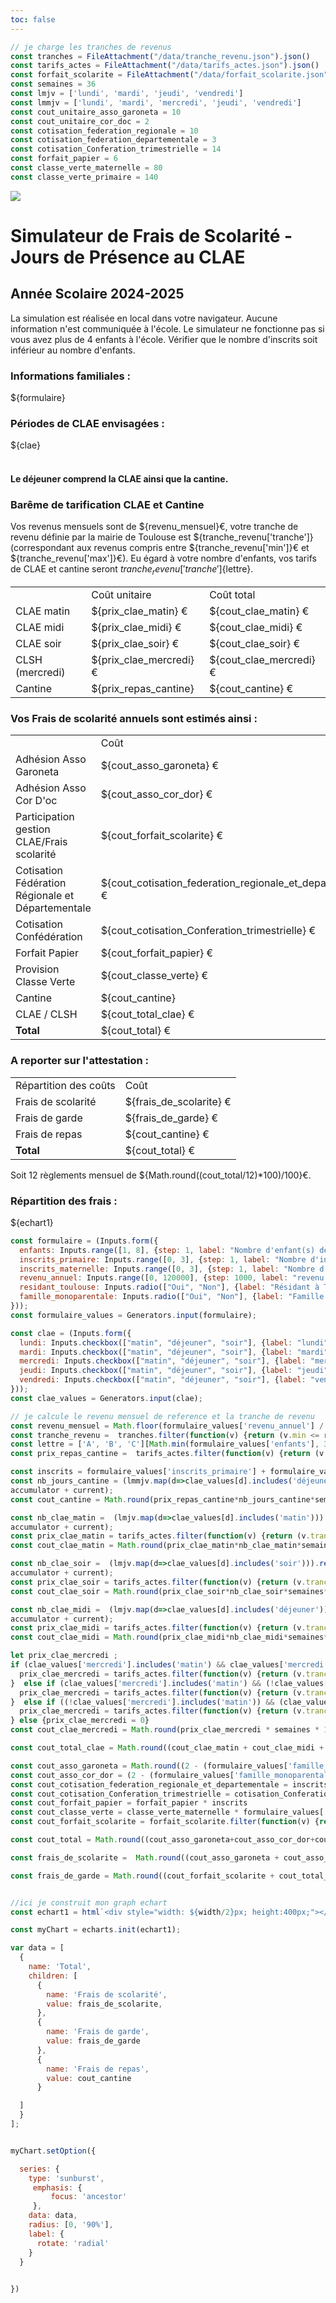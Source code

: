 ```yaml
---
toc: false
---
```


```js
// je charge les tranches de revenus
const tranches = FileAttachment("/data/tranche_revenu.json").json()
const tarifs_actes = FileAttachment("/data/tarifs_actes.json").json()
const forfait_scolarite = FileAttachment("/data/forfait_scolarite.json").json()
const semaines = 36 
const lmjv = ['lundi', 'mardi', 'jeudi', 'vendredi']
const lmmjv = ['lundi', 'mardi', 'mercredi', 'jeudi', 'vendredi']
const cout_unitaire_asso_garoneta = 10
const cout_unitaire_cor_doc = 2
const cotisation_federation_regionale = 10
const cotisation_federation_departementale = 3
const cotisation_Conferation_trimestrielle = 14 
const forfait_papier = 6
const classe_verte_maternelle = 80
const classe_verte_primaire = 140
```

<div class="grid grid-cols-2">
  <div>
    <img src="/Garoneta_logo3C.png"> 
  </div>
  <div>
    <h1>Simulateur de Frais de Scolarité - Jours de Présence au CLAE</h1>
    <h2> Année Scolaire 2024-2025 </h2>
  </div>
</div>

<div class="caution", label="Attention">La simulation est réalisée en local dans votre navigateur. Aucune information n'est communiquée à l'école.
Le simulateur ne fonctionne pas si vous avez plus de 4 enfants à l'école. Vérifier que le nombre d'inscrits soit inférieur au nombre d'enfants.
</div>

<div class="grid grid-cols-2">
  <div class="card">
    <h3> Informations familiales : </h3>
    ${formulaire}
  </div>  
  <div class="card">
    <h3> Périodes de CLAE envisagées : </h3>
    ${clae}
    <br></br>
    <h4>Le déjeuner comprend la CLAE ainsi que la cantine.</h4>
  </div>

  <div class="card">
    <h3>Barême de tarification CLAE et Cantine</h3>

  Vos revenus mensuels sont de ${revenu_mensuel}€, votre tranche de revenu définie par la mairie de Toulouse est ${tranche_revenu['tranche']} (correspondant aux revenus compris entre  ${tranche_revenu['min']}€ et ${tranche_revenu['max']}€). Eu égard à votre nombre d'enfants, vos tarifs de CLAE et cantine seront ${tranche_revenu['tranche']}${lettre}.

<table>
  <tr>
    <td></td>
    <td>Coût unitaire</td>
    <td>Coût total</td>
  </tr>
  <tr>
    <td>CLAE matin</td>
    <td>${prix_clae_matin} €</td>
    <td>${cout_clae_matin} €</td>
  </tr>
  <tr>
    <td>CLAE midi</td>
    <td>${prix_clae_midi} €</td>
    <td>${cout_clae_midi} €</td>
  </tr>
  <tr>
    <td>CLAE soir</td>
    <td>${prix_clae_soir} €</td>
    <td>${cout_clae_soir} €</td>
  </tr>
  <tr>
    <td>CLSH (mercredi)</td>
    <td>${prix_clae_mercredi} €</td>
    <td>${cout_clae_mercredi} €</td>
  </tr>

  <tr>
    <td>Cantine</td>
    <td>${prix_repas_cantine}</td>
    <td>${cout_cantine} €</td>
  </tr>  
</table>



  </div>


<div class="card">
  <h3> Vos Frais de scolarité annuels sont estimés ainsi :  </h3>




<table>
  <tr>
    <td></td>
    <td>Coût</td>
  </tr>
  <tr>
    <td>Adhésion Asso Garoneta</td>
    <td>${cout_asso_garoneta} €</td>
  </tr>
  <tr>
    <td>Adhésion Asso Cor D'oc</td>
    <td>${cout_asso_cor_dor} €</td>
  </tr>
  <tr>
    <td>Participation  gestion CLAE/Frais scolarité</td>
    <td>${cout_forfait_scolarite} €</td>
  </tr>
  <tr>
    <td>Cotisation Fédération Régionale et Départementale</td>
    <td>${cout_cotisation_federation_regionale_et_departementale} €</td>
  </tr>
  <tr>
    <td>Cotisation Confédération</td>
    <td>${cout_cotisation_Conferation_trimestrielle} €</td>
    </tr>
  <tr>
    <td>Forfait Papier</td>
    <td>${cout_forfait_papier} €</td> 
  </tr>
  <tr>
    <td>Provision Classe Verte</td>
    <td>${cout_classe_verte} €</td>
  </tr>
  <tr>
    <td>Cantine</td>
    <td>${cout_cantine}</td>
  </tr>
  <tr>
    <td>CLAE / CLSH</td>  
    <td>${cout_total_clae} €</td>
  </tr>
  <tr>
    <td><b>Total</b></td>  
    <td>${cout_total} €</td>
  </tr>

</table>
</div>

<div class="card">
  <h3>A reporter sur l'attestation :</h3>
  <table>
    <tr>
     <td>Répartition des coûts</td>
     <td>Coût</td>
    </tr>
    <tr>
     <td>Frais de scolarité</td>
     <td>${frais_de_scolarite} €</td>
    </tr>
    <tr>
      <td>Frais de garde</td>
      <td>${frais_de_garde} €</td>
    </tr>
    <tr>
      <td>Frais de repas</td>
      <td>${cout_cantine} €</td>
    </tr>
    <tr>
      <td><b>Total </b></td>
      <td>${cout_total} €</td>
    </tr>


  </table>

  Soit 12 règlements mensuel de ${Math.round((cout_total/12)*100)/100}€.

</div class="card">

<div class="card">
<h3>Répartition des frais :</h3>
${echart1}
</div>
</div>

```js
const formulaire = (Inputs.form({
  enfants: Inputs.range([1, 8], {step: 1, label: "Nombre d'enfant(s) de la famille"}),
  inscrits_primaire: Inputs.range([0, 3], {step: 1, label: "Nombre d'inscrit(s) en primaire calandrette"}),
  inscrits_maternelle: Inputs.range([0, 3], {step: 1, label: "Nombre d'inscrit(s) en maternelle calendrette"}),
  revenu_annuel: Inputs.range([0, 120000], {step: 1000, label: "revenu fiscal de référence annuel des parents ou représentant légaux"}),
  residant_toulouse: Inputs.radio(["Oui", "Non"], {label: "Résidant à Toulouse", value: null, format: (x) => x ?? "Abstain"}),
  famille_monoparentale: Inputs.radio(["Oui", "Non"], {label: "Famille monoparentale", value: null, format: (x) => x ?? "Abstain"}, 'toto')
}));
const formulaire_values = Generators.input(formulaire);
```

```js
const clae = (Inputs.form({
  lundi: Inputs.checkbox(["matin", "déjeuner", "soir"], {label: "lundi"}),
  mardi: Inputs.checkbox(["matin", "déjeuner", "soir"], {label: "mardi"}),
  mercredi: Inputs.checkbox(["matin", "déjeuner", "soir"], {label: "mercredi"}),
  jeudi: Inputs.checkbox(["matin", "déjeuner", "soir"], {label: "jeudi"}),
  vendredi: Inputs.checkbox(["matin", "déjeuner", "soir"], {label: "vendredi"})
}));
const clae_values = Generators.input(clae);
```

```js
// je calcule le revenu mensuel de reference et la tranche de revenu
const revenu_mensuel = Math.floor(formulaire_values['revenu_annuel'] / 12)   
const tranche_revenu =  tranches.filter(function(v) {return (v.min <= revenu_mensuel) & (v.max> revenu_mensuel);})[0]
const lettre = ['A', 'B', 'C'][Math.min(formulaire_values['enfants'], 3)-1] 
const prix_repas_cantine =  tarifs_actes.filter(function(v) {return (v.tranche ==tranche_revenu['tranche']) & (v.lettre == lettre);})[0]['Repas cantine']
```

```js
const inscrits = formulaire_values['inscrits_primaire'] + formulaire_values['inscrits_maternelle']
const nb_jours_cantine = (lmmjv.map(d=>clae_values[d].includes('déjeuner'))).reduce((accumulator, current) => 
accumulator + current);
const cout_cantine = Math.round(prix_repas_cantine*nb_jours_cantine*semaines * 100) / 100

const nb_clae_matin =  (lmjv.map(d=>clae_values[d].includes('matin'))).reduce((accumulator, current) => 
accumulator + current);
const prix_clae_matin = tarifs_actes.filter(function(v) {return (v.tranche ==tranche_revenu['tranche']) & (v.lettre == lettre);})[0]['CLAÉ matin']
const cout_clae_matin = Math.round(prix_clae_matin*nb_clae_matin*semaines*100)/100

const nb_clae_soir =  (lmjv.map(d=>clae_values[d].includes('soir'))).reduce((accumulator, current) => 
accumulator + current);
const prix_clae_soir = tarifs_actes.filter(function(v) {return (v.tranche ==tranche_revenu['tranche']) & (v.lettre == lettre);})[0]['CLAÉ soir']
const cout_clae_soir = Math.round(prix_clae_soir*nb_clae_soir*semaines*100)/100

const nb_clae_midi =  (lmjv.map(d=>clae_values[d].includes('déjeuner'))).reduce((accumulator, current) => 
accumulator + current);
const prix_clae_midi = tarifs_actes.filter(function(v) {return (v.tranche ==tranche_revenu['tranche']) & (v.lettre == lettre);})[0]['CLAÉ midi']
const cout_clae_midi = Math.round(prix_clae_midi*nb_clae_midi*semaines*100)/100

let prix_clae_mercredi ;
if (clae_values['mercredi'].includes('matin') && clae_values['mercredi'].includes('soir')){
  prix_clae_mercredi = tarifs_actes.filter(function(v) {return (v.tranche ==tranche_revenu['tranche']) & (v.lettre == lettre);})[0]["ALSH journée"]
}  else if (clae_values['mercredi'].includes('matin') && (!clae_values['mercredi'].includes('soir'))){
  prix_clae_mercredi = tarifs_actes.filter(function(v) {return (v.tranche ==tranche_revenu['tranche']) & (v.lettre == lettre);})[0]["ALSH matin"]
}  else if ((!clae_values['mercredi'].includes('matin')) && (clae_values['mercredi'].includes('soir'))){
  prix_clae_mercredi = tarifs_actes.filter(function(v) {return (v.tranche ==tranche_revenu['tranche']) & (v.lettre == lettre);})[0]["ALSH a.-m."]
} else {prix_clae_mercredi = 0}
const cout_clae_mercredi = Math.round(prix_clae_mercredi * semaines * 100) / 100

const cout_total_clae = Math.round((cout_clae_matin + cout_clae_midi + cout_clae_soir + cout_clae_mercredi)*100)/100

const cout_asso_garoneta = Math.round((2 - (formulaire_values['famille_monoparentale']=="Oui")) * cout_unitaire_asso_garoneta * 100) / 100
const cout_asso_cor_dor = (2 - (formulaire_values['famille_monoparentale']=="Oui")) * cout_unitaire_cor_doc
const cout_cotisation_federation_regionale_et_departementale = inscrits*(cotisation_federation_departementale + cotisation_federation_regionale)
const cout_cotisation_Conferation_trimestrielle = cotisation_Conferation_trimestrielle * 4 * inscrits
const cout_forfait_papier = forfait_papier * inscrits 
const cout_classe_verte = classe_verte_maternelle * formulaire_values['inscrits_maternelle'] + classe_verte_primaire * formulaire_values['inscrits_primaire']
const cout_forfait_scolarite = forfait_scolarite.filter(function(v) {return (v.tranche ==tranche_revenu['tranche']) & (v.lettre == lettre);})[0][inscrits] * 12

const cout_total = Math.round((cout_asso_garoneta+cout_asso_cor_dor+cout_cotisation_federation_regionale_et_departementale+cout_cotisation_Conferation_trimestrielle+cout_forfait_papier+cout_classe_verte+cout_forfait_scolarite+ cout_cantine + cout_total_clae)*100)/100

const frais_de_scolarite =  Math.round((cout_asso_garoneta + cout_asso_cor_dor+ cout_cotisation_federation_regionale_et_departementale + cout_cotisation_Conferation_trimestrielle+ cout_forfait_papier + cout_classe_verte + 20 *12)*100)/100

const frais_de_garde = Math.round((cout_forfait_scolarite + cout_total_clae- 20*12)*100)/100



```



```js 
//ici je construit mon graph echart
const echart1 = html`<div style="width: ${width/2}px; height:400px;"></div>`

const myChart = echarts.init(echart1);

var data = [
  {
    name: 'Total',
    children: [
      {
        name: 'Frais de scolarité',
        value: frais_de_scolarite,
      },
      {
        name: 'Frais de garde',
        value: frais_de_garde
      },
      {
        name: 'Frais de repas',
        value: cout_cantine
      }

  ]
  }
];


myChart.setOption({

  series: {
    type: 'sunburst',
     emphasis: {
         focus: 'ancestor'
     },
    data: data,
    radius: [0, '90%'],
    label: {
      rotate: 'radial'
    }
  }
  

})
```